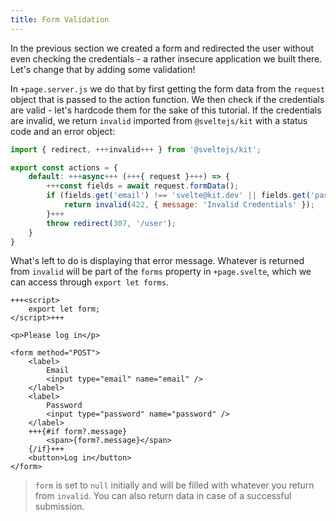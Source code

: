 ```yaml
---
title: Form Validation
---
```


In the previous section we created a form and redirected the user without even checking the credentials - a rather insecure application we built there. Let's change that by adding some validation!

In `+page.server.js` we do that by first getting the form data from the `request` object that is passed to the action function. We then check if the credentials are valid - let's hardcode them for the sake of this tutorial. If the credentials are invalid, we return `invalid` imported from `@sveltejs/kit` with a status code and an error object:

```js
import { redirect, +++invalid+++ } from '@sveltejs/kit';

export const actions = {
	default: +++async+++ (+++{ request }+++) => {
		+++const fields = await request.formData();
		if (fields.get('email') !== 'svelte@kit.dev' || fields.get('password') !== 'tutorial') {
			return invalid(422, { message: 'Invalid Credentials' });
		}+++
		throw redirect(307, '/user');
	}
}
```

What's left to do is displaying that error message. Whatever is returned from `invalid` will be part of the `forms` property in `+page.svelte`, which we can access through `export let forms`.

```svelte
+++<script>
	export let form;
</script>+++

<p>Please log in</p>

<form method="POST">
	<label>
		Email
		<input type="email" name="email" />
	</label>
	<label>
		Password
		<input type="password" name="password" />
	</label>
	+++{#if form?.message}
		<span>{form?.message}</span>
	{/if}+++
	<button>Log in</button>
</form>
```

> `form` is set to `null` initially and will be filled with whatever you return from `invalid`. You can also return data in case of a successful submission.
